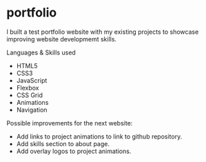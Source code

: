 # portfolio

I built a test portfolio website with my existing projects to showcase improving website developmemt skills.

 
Languages & Skills used

- HTML5
- CSS3
- JavaScript
- Flexbox
- CSS Grid
- Animations
- Navigation

 
Possible improvements for the next website:

- Add links to project animations to link to github repository.
- Add skills section to about page.
- Add overlay logos to project animations.
